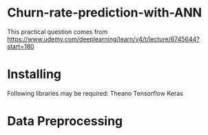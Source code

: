 # Churn-rate-prediction-with-ANN
This practical question comes from https://www.udemy.com/deeplearning/learn/v4/t/lecture/6745644?start=180
# Installing
Following libraries may be required:
  Theano
  Tensorflow
  Keras
# Data Preprocessing
